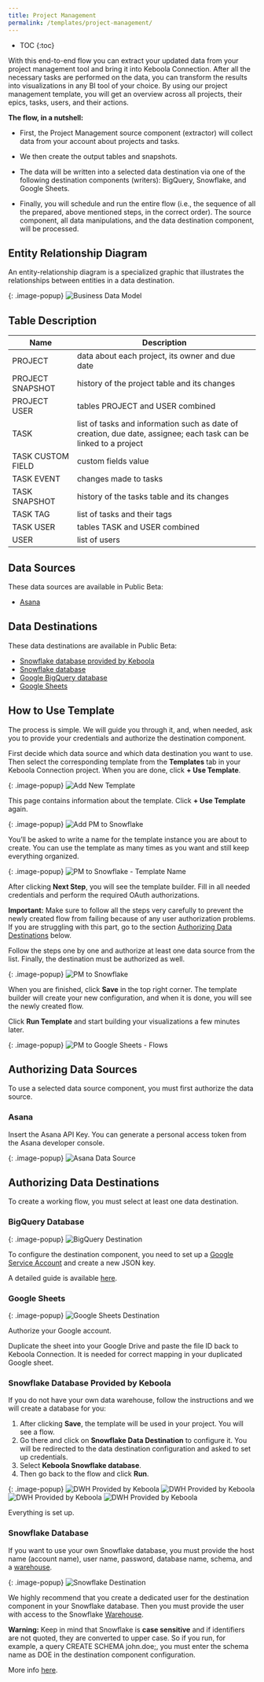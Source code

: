 ```yaml
---
title: Project Management
permalink: /templates/project-management/
---
```


* TOC
{:toc}


With this end-to-end flow you can extract your updated data from your project management tool and bring it into Keboola Connection. 
After all the necessary tasks are performed on the data, you can transform the results into visualizations in any BI tool of your choice.
By using our project management template, you will get an overview across all projects, their epics, tasks, users, and their actions.

**The flow, in a nutshell:**

- First, the Project Management source component (extractor) will collect data from your account about projects and tasks.

- We then create the output tables and snapshots.

- The data will be written into a selected data destination via one of the following destination components (writers): BigQuery, Snowflake, and Google Sheets.

- Finally, you will schedule and run the entire flow (i.e., the sequence of all the prepared, above mentioned steps, in the correct order). The source component, all data manipulations, and the data destination component, will be processed.

## Entity Relationship Diagram
An entity-relationship diagram is a specialized graphic that illustrates the relationships between entities in a data destination.

{: .image-popup}
![Business Data Model](/templates/project-management/business-data-model.png)
 
## Table Description

| Name | Description |
|---|---|
| PROJECT | data about each project, its owner and due date |
| PROJECT SNAPSHOT | history of the project table and its changes |
| PROJECT USER | tables PROJECT and USER combined |
| TASK | list of tasks and information such as date of creation, due date, assignee; each task can be linked to a project |
| TASK CUSTOM FIELD | custom fields value |
| TASK EVENT | changes made to tasks |
| TASK SNAPSHOT | history of the tasks table and its changes |
| TASK TAG | list of tasks and their tags |
| TASK USER | tables TASK and USER combined |
| USER | list of users |

## Data Sources
These data sources are available in Public Beta:

- [Asana](https://asana.com/)

## Data Destinations
These data destinations are available in Public Beta:

- [Snowflake database provided by Keboola](https://help.keboola.com/components/writers/database/snowflake/)
- [Snowflake database](https://www.snowflake.com/)
- [Google BigQuery database](https://cloud.google.com/bigquery/) 
- [Google Sheets](https://www.google.com/sheets/about/)

## How to Use Template
The process is simple. We will guide you through it, and, when needed, ask you to provide your credentials and authorize the destination component.

First decide which data source and which data destination you want to use. Then select the corresponding template from the **Templates** tab in your Keboola Connection project. When you are done, click **+ Use Template**.

{: .image-popup}
![Add New Template](/templates/project-management/add-new-template.png)

This page contains information about the template. Click **+ Use Template** again.

{: .image-popup}
![Add PM to Snowflake](/templates/project-management/add-pm-to-snowflake.png)

You’ll be asked to write a name for the template instance you are about to create. You can use the template as many times as you want 
and still keep everything organized.

{: .image-popup}
![PM to Snowflake - Template Name](/templates/project-management/pm-to-snowflake-name.png)

After clicking **Next Step**, you will see the template builder. Fill in all needed credentials and 
perform the required OAuth authorizations. 

**Important:** Make sure to follow all the steps very carefully to prevent the newly created flow from failing because of any user 
authorization problems. If you are struggling with this part, go to the section [Authorizing Data Destinations](/templates/project-management/#authorizing-data-destinations/) below.

Follow the steps one by one and authorize at least one data source from the list. Finally, the destination must be authorized as well.

{: .image-popup}
![PM to Snowflake](/templates/project-management/pm-to-snowflake-steps.png)

When you are finished, click **Save** in the top right corner. The template builder will create your new configuration, and 
when it is done, you will see the newly created flow. 

Click **Run Template** and start building your visualizations a few minutes later. 

{: .image-popup}
![PM to Google Sheets - Flows](/templates/project-management/pm-to-snowflake-flow.png)

## Authorizing Data Sources
To use a selected data source component, you must first authorize the data source.

### Asana
Insert the Asana API Key. You can generate a personal access token from the Asana developer console.

{: .image-popup}
![Asana Data Source](/templates/project-management/asana-data-source.png)

## Authorizing Data Destinations
To create a working flow, you must select at least one data destination.

### BigQuery Database

{: .image-popup}
![BigQuery Destination](/templates/marketing-platforms/bigquery-destination.png)

To configure the destination component, you need to set up a [Google Service Account](https://console.cloud.google.com/iam-admin/serviceaccounts) and create a new JSON key.

A detailed guide is available [here](https://help.keboola.com/components/writers/database/bigquery/).

### Google Sheets

{: .image-popup}
![Google Sheets Destination](/templates/marketing-platforms/google-sheets-destination.png)

Authorize your Google account.

Duplicate the sheet into your Google Drive and paste the file ID back to Keboola Connection. It is needed for correct mapping 
in your duplicated Google sheet. 

### Snowflake Database Provided by Keboola

If you do not have your own data warehouse, follow the instructions and we will create a database for you: 

1. After clicking **Save**, the template will be used in your project. You will see a flow. 
2. Go there and click on **Snowflake Data Destination** to configure it. You will be redirected to the data destination configuration and asked to set up credentials. 
3. Select **Keboola Snowflake database**. 
4. Then go back to the flow and click **Run**. 

{: .image-popup}
![DWH Provided by Keboola](/templates/marketing-platforms/keboola-dwh-instructions1.png)
![DWH Provided by Keboola](/templates/marketing-platforms/keboola-dwh-instructions2.png)
![DWH Provided by Keboola](/templates/marketing-platforms/keboola-dwh-instructions3.png)
![DWH Provided by Keboola](/templates/marketing-platforms/keboola-dwh-instructions4.png)

Everything is set up.

### Snowflake Database

If you want to use your own Snowflake database, you must provide the host name (account name), user name, password, database name, 
schema, and a [warehouse](https://docs.snowflake.net/manuals/user-guide/warehouses.html).

{: .image-popup}
![Snowflake Destination](/templates/marketing-platforms/snowflake-destination.png)

We highly recommend that you create a dedicated user for the destination component in your Snowflake database. Then you must provide 
the user with access to the Snowflake [Warehouse](https://docs.snowflake.net/manuals/user-guide/warehouses.html). 

**Warning:** Keep in mind that Snowflake is **case sensitive** and if identifiers are not quoted, they are converted to upper case. 
So if you run, for example,  a query CREATE SCHEMA john.doe;, you must enter the schema name as DOE in the destination component configuration.

More info [here](https://help.keboola.com/components/writers/database/snowflake/).

